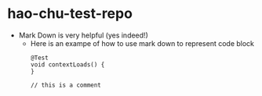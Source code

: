 # hao-chu-test-repo

- Mark Down is very helpful (yes indeed!)
    - Here is an exampe of how to use mark down to represent code block
        ```
        @Test
        void contextLoads() {
        }

        // this is a comment
        ```